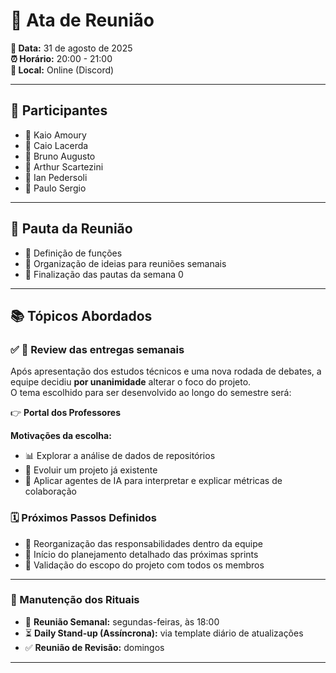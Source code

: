 # 📑 Ata de Reunião  

**📅 Data:** 31 de agosto de 2025  
**⏰ Horário:** 20:00 - 21:00  
**📍 Local:** Online (Discord)  

---

## 👥 Participantes  
- 👤 Kaio Amoury  
- 👤 Caio Lacerda  
- 👤 Bruno Augusto  
- 👤 Arthur Scartezini  
- 👤 Ian Pedersoli  
- 👤 Paulo Sergio  

---

## 📝 Pauta da Reunião  

- 🎯 Definição de funções  
- 🎯 Organização de ideias para reuniões semanais  
- 🎯 Finalização das pautas da semana 0  

---

## 📚 Tópicos Abordados  

### ✅ 🔎 Review das entregas semanais  
Após apresentação dos estudos técnicos e uma nova rodada de debates, a equipe decidiu **por unanimidade** alterar o foco do projeto.  
O tema escolhido para ser desenvolvido ao longo do semestre será:  

👉 **Portal dos Professores**  

**Motivações da escolha:**  
- 📊 Explorar a análise de dados de repositórios  
- 🔄 Evoluir um projeto já existente  
- 🤖 Aplicar agentes de IA para interpretar e explicar métricas de colaboração  

### 🗓️ Próximos Passos Definidos  
- 🚀 Reorganização das responsabilidades dentro da equipe  
- 🚀 Início do planejamento detalhado das próximas sprints  
- 🚀 Validação do escopo do projeto com todos os membros  

---

### 🔹 Manutenção dos Rituais  
- 📅 **Reunião Semanal:** segundas-feiras, às 18:00  
- ⏳ **Daily Stand-up (Assíncrona):** via template diário de atualizações  
- ✅ **Reunião de Revisão:** domingos  

---

